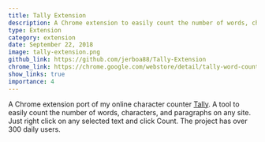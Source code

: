 ```yaml
---
title: Tally Extension
description: A Chrome extension to easily count the number of words, characters, and paragraphs on any site. Right click on any selected text and click Count.
type: Extension
category: extension
date: September 22, 2018
image: tally-extension.png
github_link: https://github.com/jerboa88/Tally-Extension
chrome_link: https://chrome.google.com/webstore/detail/tally-word-counter/eggkmbghbmjmbdjloifaklghfiecjbnk
show_links: true
importance: 4
---
```

A Chrome extension port of my online character counter [Tally](https://tallywordcounter.online). A tool to easily count the number of words, characters, and paragraphs on any site. Just right click on any selected text and click Count. The project has over 300 daily users.
